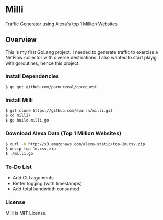 # Milli
Traffic Generator using Alexa's top 1 Million Websites

## Overview

This is my first GoLang project.  I needed to generate traffic to exercise a NetFlow collector with diverse destinations.  I also wanted to start playig with goroutines, hence this project.   

### Install Dependencies 

```bash
$ go get github.com/parnurzeal/gorequest
```

### Install Milli

```bash
$ git clone https://github.com/eparra/milli.git
$ cd milli/
$ go build milli.go
```

### Download Alexa Data (Top 1 Million Websites)
```bash
$ curl -O http://s3.amazonaws.com/alexa-static/top-1m.csv.zip
$ unzip top-1m.csv.zip 
$ ./milli.go
```

### To-Do List

* Add CLI arguments
* Better logging (with timestamps)
* Add total bandwidth consumed

### License

Milli is MIT License.
